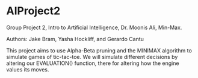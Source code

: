 # AIProject2
Group Project 2, Intro to Artificial Intelligence, Dr. Moonis Ali, Min-Max.

Authors: Jake Bram, Yasha Hockliff, and Gerardo Cantu

This project aims to use Alpha-Beta pruning and the MINIMAX algorithm to simulate
games of tic-tac-toe. We will simulate different decisions by altering our 
EVALUATION() function, there for altering how the engine values its moves.